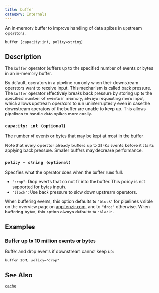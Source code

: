 ```yaml
---
title: buffer
category: Internals
---
```


An in-memory buffer to improve handling of data spikes in upstream operators.

```tql
buffer [capacity:int, policy=string]
```

## Description

The `buffer` operator buffers up to the specified number of events or bytes in
an in-memory buffer.

By default, operators in a pipeline run only when their downstream operators
want to receive input. This mechanism is called back pressure. The `buffer`
operator effectively breaks back pressure by storing up to the specified number
of events in memory, always requesting more input, which allows upstream
operators to run uninterruptedly even in case the downstream operators of the
buffer are unable to keep up. This allows pipelines to handle data spikes more
easily.

### `capacity: int (optional)`

The number of events or bytes that may be kept at most in the buffer.

Note that every operator already buffers up to `254Ki` events before it starts
applying back pressure. Smaller buffers may decrease performance.

### `policy = string (optional)`

Specifies what the operator does when the buffer runs full.

- `"drop"`: Drop events that do not fit into the buffer. This policy is not
  supported for bytes inputs.
- `"block"`: Use back pressure to slow down upstream operators.

When buffering events, this option defaults to `"block"` for pipelines visible on
the overview page on [app.tenzir.com](https://app.tenzir.com), and to `"drop"`
otherwise. When buffering bytes, this option always defaults to `"block"`.

## Examples

### Buffer up to 10 million events or bytes

Buffer and drop events if downstream cannot keep up:

```tql
buffer 10M, policy="drop"
```

## See Also

[`cache`](/reference/operators/cache)
